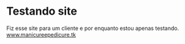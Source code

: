 # Testando site

Fiz esse site para um cliente e por enquanto estou apenas testando.
www.manicureepedicure.tk
